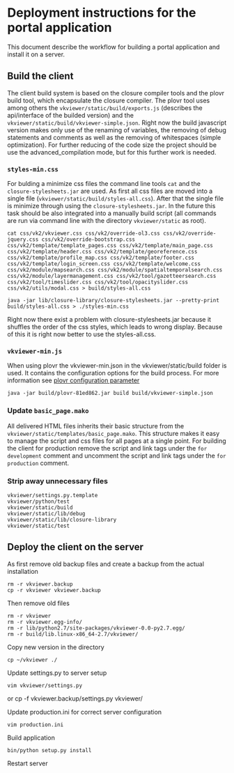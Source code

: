 # Deployment instructions for the portal application

This document describe the workflow for building a portal application and install it on a server. 

## Build the client 

The client build system is based on the closure compiler tools and the plovr build tool, which encapsulate the closure compiler. The plovr tool uses among others the `vkviewer/static/build/exports.js` (describes the api/interface of the builded version) and the `vkviewer/static/build/vkviewer-simple.json`. Right now the build javascript version makes only use of the renaming of variables, the removing of debug statements and comments as well as the removing of whitespaces (simple optimization). For further reducing of the code size the project should be use the advanced_compilation mode, but for this further work is needed.

### `styles-min.css`

For bulding a minimize css files the command line tools `cat` and the `closure-stylesheets.jar` are used. As first all css files are moved into a single file (`vkviewer/static/build/styles-all.css`). After that the single file is minimize through using the `closure-stylesheets.jar`. In the future this task should be also integrated into a manually build script (all commands are run via command line with the directory `vkviewer/static` as root).

	cat css/vk2/vkviewer.css css/vk2/override-ol3.css css/vk2/override-jquery.css css/vk2/override-bootstrap.css css/vk2/template/template_pages.css css/vk2/template/main_page.css css/vk2/template/header.css css/vk2/template/georeference.css css/vk2/template/profile_map.css css/vk2/template/footer.css css/vk2/template/login_screen.css css/vk2/template/welcome.css css/vk2/module/mapsearch.css css/vk2/module/spatialtemporalsearch.css css/vk2/module/layermanagement.css css/vk2/tool/gazetteersearch.css css/vk2/tool/timeslider.css css/vk2/tool/opacityslider.css css/vk2/utils/modal.css > build/styles-all.css

	java -jar lib/closure-library/closure-stylesheets.jar --pretty-print build/styles-all.css > ./styles-min.css

Right now there exist a problem with closure-stylesheets.jar because it shuffles the order of the css styles, which leads to wrong display. Because of this it is right now better to use the styles-all.css.

### `vkviewer-min.js`

When using plovr the vkviewer-min.json in the vkviewer/static/build folder is used. It contains the configuration options for the build process. For more information see [plovr configuration parameter](http://code.google.com/p/plovr/)

	java -jar build/plovr-81ed862.jar build build/vkviewer-simple.json

### Update `basic_page.mako`

All delivered HTML files inherits their basic structure from the `vkviewer/static/templates/basic_page.mako`. This structure makes it easy to manage the script and css files for all pages at a single point. For building the client for production remove the script and link tags under the `for development` comment and uncomment the script and link tags under the `for production` comment.

### Strip away unnecessary files

	vkviewer/settings.py.template
	vkviewer/python/test
	vkviewer/static/build
	vkviewer/static/lib/debug
	vkviewer/static/lib/closure-library
	vkviewer/static/test

## Deploy the client on the server

As first remove old backup files and create a backup from the actual installation

	rm -r vkviewer.backup
	cp -r vkviewer vkviewer.backup

Then remove old files

	rm -r vkviewer
	rm -r vkviewer.egg-info/
	rm -r lib/python2.7/site-packages/vkviewer-0.0-py2.7.egg/
	rm -r build/lib.linux-x86_64-2.7/vkviewer/

Copy new version in the directory

	cp ~/vkviewer ./

Update settings.py to server setup

	vim vkviewer/settings.py  
or
	cp -f vkviewer.backup/settings.py vkviewer/

Update production.ini for correct server configuration

 	vim production.ini

Build application

	bin/python setup.py install

Restart server
	
